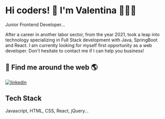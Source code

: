 # Hi coders! 👋 I'm Valentina 👩🏼‍💻





Junior Frontend Developer...




After a career in another labor sector, from the
year 2021, took a leap into technology
specializing in Full Stack development with Java,
SpringBoot and React.
I am currently looking for myself
first opportunity as a web developer.
Don't hesitate to contact me if I can help you
business!
## 🔗 Find me around the web 🌎
[![linkedin](https://img.shields.io/badge/linkedin-0A66C2?style=for-the-badge&logo=linkedin&logoColor=white)](https://www.linkedin.com/in/valentina-lv/)


## Tech Stack


Javascript, HTML, CSS, React, jQuery...
